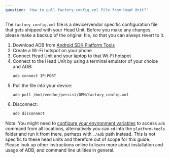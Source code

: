 ```yaml
---
question: 'How to pull factory_config.xml file from Head Unit?'
---
```

The `factory_config.xml` file is a device/vendor specific configuration file that gets shipped with your Head Unit. Before you make any changes, please make a backup of the original file, so that you can always revert to it.

1. Download ADB from [Android SDK Platform Tools](https://developer.android.com/tools/releases/platform-tools)
2. Create a Wi-Fi hotspot on your phone
3. Connect Head Unit and your laptop to that Wi-Fi hotspot
4. Connect to the Head Unit by using a terminal emulator of your choice and ADB:
    ```sh
    adb connect IP:PORT
    ```
5. Pull the file into your device:
    ```sh
    adb pull /mnt/vendor/persist/OEM/factory_config.xml
    ```
6. Disconnect:
    ```sh
    adb disconnect
    ```

Note: You might need to [configure your environment variables](https://developer.android.com/tools#environment-variables) to access `adb` command from all locations, alternatively you can `cd` into the `platform-tools` folder and run it from there, perhaps with `./adb` path instead. This is not specific to these head units and therefore out of scope for this guide. Please look up other instructions online to learn more about installation and usage of ADB, and command line utilities in general.
